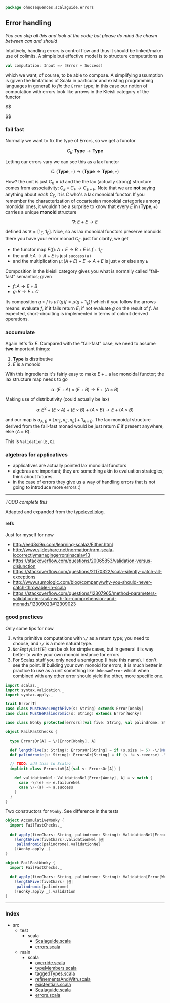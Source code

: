 
```scala
package ohnosequences.scalaguide.errors
```


## Error handling

_You can skip all this and look at the code; but please do mind the chasm between can and should_

Intuitively, handling errors is control flow and thus it should be linked/make use of colimits. A simple but effective model is to structure computations as

``` scala
val computation: Input => (Error + Success)
```

which we want, of course, to be able to compose. A simplifying assumption is (given the limitations of Scala in particular and existing programming languages in general) to _fix_ the `Error` type; in this case our notion of computation with errors look like arrows in the Kleisli category of the functor

$$

$$

### fail fast

Normally we want to fix the type of Errors, so we get a functor

$$
C_E \colon \mathbf{Type} \to \mathbf{Type}
$$

Letting our errors vary we can see this as a lax functor

$$
C \colon (\mathbf{Type}, +) \to (\mathbf{Type} \Rightarrow \mathbf{Type}, \circ)
$$

How? the unit is just $C_0 = Id$ and the the lax (actually strong) structure comes from associativity: $C_E \circ C_F \to C_{E + F}$. Note that we are **not** saying anything about _each_ $C_E$, it is $C$ who's a lax monoidal functor. If you remember the characterization of cocartesian monoidal categories among monoidal ones, it wouldn't be a surprise to know that every $E$ in $(\mathbf{Type}, +)$ carries a unique **monoid** structure

$$
\nabla \colon E + E \to E
$$

defined as $\nabla = [1_E,1_E]$. Nice, so as lax monoidal functors preserve monoids there you have your error monad $C_E$. just for clarity, we get

- the functor map $F(f) \colon A + E \to B + E$ is $f + 1_E$
- the unit $i\colon A \to A + E$ is just `success(a)`
- and the multiplication $\mu \colon (A + E) + E \to A + E$ is just `A` or else any `E`

Composition in the kleisli category gives you what is normally called "fail-fast" semantics; given

- $f \colon A \to E + B$
- $g \colon B \to E + C$

Its composition $g\circ f$ is $\mu T(g) f = \mu (g + 1_E) f$ which if you follow the arrows means: evaluate $f$, if it fails return $E$; if not evaluate $g$ on the result of $f$. As expected, short-circuiting is implemented in terms of colimit derived operations.

### accumulate

Again let's fix $E$. Compared with the "fail-fast" case, we need to assume **two** important things:

1. $\mathbf{Type}$ is distributive
2. $E$ is a monoid

With this ingredients it's fairly easy to make $E + \_$ a lax monoidal functor; the lax structure map needs to go

$$
\alpha \colon (E + A) \times (E + B) \to E + (A \times B)
$$

Making use of distributivity (could actually be lax)

$$
\alpha \colon E^2 + (E \times A) + (E \times B) + (A \times B) \to E + (A \times B)
$$

and our map is $\alpha_{A,B} = [m_E, \pi_E, \pi_E] + 1_{A \times B}$. The lax monoidal structure derived from the fail-fast monad would be just return $E$ if present anywhere, else $(A \times B)$.

This is `Validation[E,X]`.


### algebras for applicatives

- applicatives are actually pointed lax monoidal functors
- algebras are important; they are something akin to evaluation strategies; think about futures.
- in the case of errors they give us a way of handling errors that is not going to introduce more errors :)

-----

_TODO complete this_

Adapted and expanded from the [typelevel blog](http://typelevel.org/blog/2014/02/21/error-handling.html).

#### refs

Just for myself for now

- http://eed3si9n.com/learning-scalaz/Either.html
- http://www.slideshare.net/normation/nrm-scala-iocorrectlymanagingerrorsinscalav13
- https://stackoverflow.com/questions/20065853/validation-versus-disjunction
- https://stackoverflow.com/questions/21170322/scala-silently-catch-all-exceptions
- http://www.sumologic.com/blog/company/why-you-should-never-catch-throwable-in-scala
- https://stackoverflow.com/questions/12307965/method-parameters-validation-in-scala-with-for-comprehension-and-monads/12309023#12309023


### good practices

Only some tips for now

1. write primitive computations with `\/` as a return type; you need to choose, and `\/` is a more natural type.
2. `NonEmptyList[E]` can be ok for simple cases, but in general it is way better to write your own monoid instance for errors
3. For Scalaz stuff you only need a semigroup (I hate this name). I don't see the point. If building your own monoid for errors, it is much better in practice to use as a unit something like `UnknownError` which when combined with any other error should yield the other, more specific one.



```scala
import scalaz._
import syntax.validation._
import syntax.apply._

trait Error[T]
case class MustHaveLengthFive(s: String) extends Error[Wonky]
case class MustBePalindromic(s: String) extends Error[Wonky]

case class Wonky protected[errors](val five: String, val palindrome: String)

object FailFastChecks {

  type ErrorsOr[A] = \/[Error[Wonky], A]

  def lengthFive(s: String): ErrorsOr[String] = if (s.size != 5) -\/(MustHaveLengthFive(s)) else \/-(s)
  def palindromic(s: String): ErrorsOr[String] = if (s != s.reverse) -\/(MustBePalindromic(s)) else \/-(s)

  // TODO: add this to Scalaz
  implicit class ErrorstoV[A](val v: ErrorsOr[A]) {

    def validationNel: ValidationNel[Error[Wonky], A] = v match {
      case -\/(e) => e.failureNel
      case \/-(a) => a.success
    }
  }
}
```

Two constructors for `Wonky`. See difference in the tests

```scala
object AccumulativeWonky {
  import FailFastChecks._ 
    
  def apply(fiveChars: String, palindrome: String): ValidationNel[Error[Wonky], Wonky] =
    (lengthFive(fiveChars).validationNel |@| 
     palindromic(palindrome).validationNel
    )(Wonky.apply _)
}

object FailFastWonky {
  import FailFastChecks._ 
    
  def apply(fiveChars: String, palindrome: String): Validation[Error[Wonky], Wonky] = 
    (lengthFive(fiveChars) |@|
     palindromic(palindrome)
    )(Wonky.apply _).validation 
}

```


------

### Index

+ src
  + test
    + scala
      + [Scalaguide.scala][test/scala/Scalaguide.scala]
      + [errors.scala][test/scala/errors.scala]
  + main
    + scala
      + [override.scala][main/scala/override.scala]
      + [typeMembers.scala][main/scala/typeMembers.scala]
      + [taggedTypes.scala][main/scala/taggedTypes.scala]
      + [refinementsAndWith.scala][main/scala/refinementsAndWith.scala]
      + [existentials.scala][main/scala/existentials.scala]
      + [Scalaguide.scala][main/scala/Scalaguide.scala]
      + [errors.scala][main/scala/errors.scala]

[test/scala/Scalaguide.scala]: ../../test/scala/Scalaguide.scala.md
[test/scala/errors.scala]: ../../test/scala/errors.scala.md
[main/scala/override.scala]: override.scala.md
[main/scala/typeMembers.scala]: typeMembers.scala.md
[main/scala/taggedTypes.scala]: taggedTypes.scala.md
[main/scala/refinementsAndWith.scala]: refinementsAndWith.scala.md
[main/scala/existentials.scala]: existentials.scala.md
[main/scala/Scalaguide.scala]: Scalaguide.scala.md
[main/scala/errors.scala]: errors.scala.md